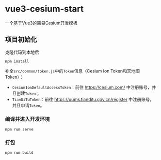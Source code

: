 # vue3-cesium-start

一个基于Vue3的简易Cesium开发模板

## 项目初始化

克隆代码到本地后

```
npm install
```

补全`src/common/token.js`中的`Token`信息（Cesium Ion Token和天地图Token）：

- `CesiumIonDefaultAccessToken`：前往 https://cesium.com/ 中注册账号，并且创建`Token`；
- `TianDiTuToken`：前往 https://uums.tianditu.gov.cn/register 中注册账号，并且申请`Token`。

### 编译并进入开发环境

```
npm run serve
```

### 打包
```
npm run build
```


